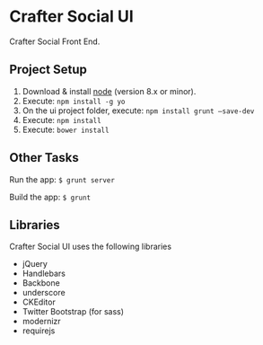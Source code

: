 Crafter Social UI
=================

Crafter Social Front End.

Project Setup
-------------

1. Download & install [node](https://nodejs.org/dist/latest-v8.x/) (version 8.x or minor).
2. Execute: `npm install -g yo`
3. On the ui project folder, execute: `npm install grunt —save-dev`
4. Execute: `npm install`
5. Execute: `bower install`

Other Tasks
-----------

Run the app: `$ grunt server`

Build the app: `$ grunt`

Libraries
---------

Crafter Social UI uses the following libraries

* jQuery
* Handlebars
* Backbone
* underscore
* CKEditor
* Twitter Bootstrap (for sass)
* modernizr
* requirejs
